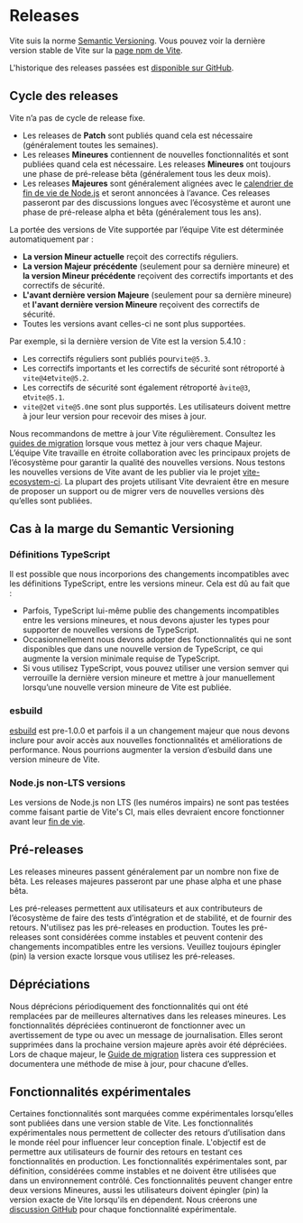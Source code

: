 # Releases

Vite suis la norme [Semantic Versioning](https://semver.org/). Vous pouvez voir la dernière version stable de Vite sur la [page npm de Vite](https://www.npmjs.com/package/vite).

L'historique des releases passées est [disponible sur GitHub](https://github.com/vitejs/vite/blob/main/packages/vite/CHANGELOG.md).

## Cycle des releases

Vite n’a pas de cycle de release fixe.

- Les releases de **Patch** sont publiés quand cela est nécessaire (généralement toutes les semaines).
- Les releases **Mineures** contiennent de nouvelles fonctionnalités et sont publiées quand cela est nécessaire. Les releases **Mineures** ont toujours une phase de pré-release bêta (généralement tous les deux mois).
- Les releases **Majeures** sont généralement alignées avec le [calendrier de fin de vie de Node.js](https://endoflife.date/nodejs) et seront annoncées à l’avance. Ces releases passeront par des discussions longues avec l’écosystème et auront une phase de pré-release alpha et bêta (généralement tous les ans).

La portée des versions de Vite supportée par l’équipe Vite est déterminée automatiquement par :

- **La version Mineur actuelle** reçoit des correctifs réguliers.
- **La version Majeur précédente** (seulement pour sa dernière mineure) et **la version Mineur précédente** reçoivent des correctifs importants et des correctifs de sécurité.
- **L'avant dernière version Majeure** (seulement pour sa dernière mineure) et **l'avant dernière version Mineure** reçoivent des correctifs de sécurité.
- Toutes les versions avant celles-ci ne sont plus supportées.

Par exemple, si la dernière version de Vite est la version 5.4.10 :

- Les correctifs réguliers sont publiés pour`vite@5.3`.
- Les correctifs importants et les correctifs de sécurité sont rétroporté à `vite@4`et`vite@5.2`.
- Les correctifs de sécurité sont également rétroporté à`vite@3`, et`vite@5.1`.
- `vite@2`et `vite@5.0`ne sont plus supportés. Les utilisateurs doivent mettre à jour leur version pour recevoir des mises à jour.

Nous recommandons de mettre à jour Vite régulièrement. Consultez les [guides de migration](https://fr.vite.dev/guide/migration.html) lorsque vous mettez à jour vers chaque Majeur. L’équipe Vite travaille en étroite collaboration avec les principaux projets de l’écosystème pour garantir la qualité des nouvelles versions. Nous testons les nouvelles versions de Vite avant de les publier via le projet [vite-ecosystem-ci](https://github.com/vitejs/vite-ecosystem-ci). La plupart des projets utilisant Vite devraient être en mesure de proposer un support ou de migrer vers de nouvelles versions dès qu’elles sont publiées.

## Cas à la marge du Semantic Versioning

### Définitions TypeScript

Il est possible que nous incorporions des changements incompatibles avec les définitions TypeScript, entre les versions mineur. Cela est dû au fait que :

- Parfois, TypeScript lui-même publie des changements incompatibles entre les versions mineures, et nous devons ajuster les types pour supporter de nouvelles versions de TypeScript.
- Occasionnellement nous devons adopter des fonctionnalités qui ne sont disponibles que dans une nouvelle version de TypeScript, ce qui augmente la version minimale requise de TypeScript.
- Si vous utilisez TypeScript, vous pouvez utiliser une version semver qui verrouille la dernière version mineure et mettre à jour manuellement lorsqu’une nouvelle version mineure de Vite est publiée.

### esbuild

[esbuild](https://esbuild.github.io/) est pre-1.0.0 et parfois il a un changement majeur que nous devons inclure pour avoir accès aux nouvelles fonctionnalités et améliorations de performance. Nous pourrions augmenter la version d’esbuild dans une version mineure de Vite.

### Node.js non-LTS versions

Les versions de Node.js non LTS (les numéros impairs) ne sont pas testées comme faisant partie de Vite's CI, mais elles devraient encore fonctionner avant leur [fin de vie](https://endoflife.date/nodejs).

## Pré-releases

Les releases mineures passent généralement par un nombre non fixe de bêta. Les releases majeures passeront par une phase alpha et une phase bêta.

Les pré-releases permettent aux utilisateurs et aux contributeurs de l’écosystème de faire des tests d’intégration et de stabilité, et de fournir des retours. N'utilisez pas les pré-releases en production. Toutes les pré-releases sont considérées comme instables et peuvent contenir des changements incompatibles entre les versions. Veuillez toujours épingler (pin) la version exacte lorsque vous utilisez les pré-releases.

## Dépréciations

Nous déprécions périodiquement des fonctionnalités qui ont été remplacées par de meilleures alternatives dans les releases mineures. Les fonctionnalités dépréciées continueront de fonctionner avec un avertissement de type ou avec un message de journalisation. Elles seront supprimées dans la prochaine version majeure après avoir été dépréciées. Lors de chaque majeur, le [Guide de migration](https://fr.vite.dev/guide/migration.html) listera ces suppression et documentera une méthode de mise à jour, pour chacune d’elles.

## Fonctionnalités expérimentales

Certaines fonctionnalités sont marquées comme expérimentales lorsqu’elles sont publiées dans une version stable de Vite. Les fonctionnalités expérimentales nous permettent de collecter des retours d’utilisation dans le monde réel pour influencer leur conception finale. L'objectif est de permettre aux utilisateurs de fournir des retours en testant ces fonctionnalités en production. Les fonctionnalités expérimentales sont, par définition, considérées comme instables et ne doivent être utilisées que dans un environnement contrôlé. Ces fonctionnalités peuvent changer entre deux versions Mineures, aussi les utilisateurs doivent épingler (pin) la version exacte de Vite lorsqu'ils en dépendent. Nous créerons une [discussion GitHub](https://github.com/vitejs/vite/discussions/categories/feedback?discussions_q=is%3Aopen+label%3Aexperimental+category%3AFeedback) pour chaque fonctionnalité expérimentale.
